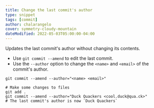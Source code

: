 ```yaml
---
title: Change the last commit's author
type: snippet
tags: [commit]
author: chalarangelo
cover: symmetry-cloudy-mountain
dateModified: 2022-05-03T05:00:00-04:00
---
```


Updates the last commit's author without changing its contents.

- Use `git commit --amend` to edit the last commit.
- Use the `--author` option to change the `<name>` and `<email>` of the commit's author.

```shell
git commit --amend --author="<name> <email>"
```

```shell
# Make some changes to files
git add .
git commit --amend --author="Duck Quackers <cool.duck@qua.ck>"
# The last commit's author is now `Duck Quackers`
```

